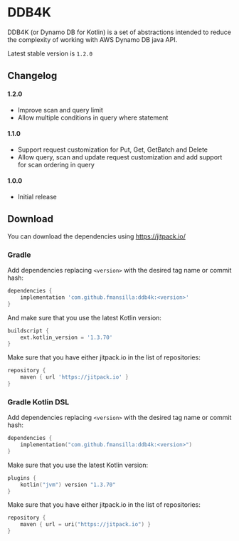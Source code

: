 # DDB4K

DDB4K (or Dynamo DB for Kotlin) is a set of abstractions intended to reduce the complexity of working with AWS Dynamo DB java API.

Latest stable version is `1.2.0`

## Changelog
#### 1.2.0
* Improve scan and query limit
* Allow multiple conditions in query where statement
#### 1.1.0
* Support request customization for Put, Get, GetBatch and Delete
* Allow query, scan and update request customization and add support for scan ordering in query
#### 1.0.0
* Initial release

## Download
You can download the dependencies using https://jitpack.io/

### Gradle
Add dependencies replacing `<version>` with the desired tag name or commit hash:
```groovy
dependencies {
    implementation 'com.github.fmansilla:ddb4k:<version>'
}
```
And make sure that you use the latest Kotlin version:
```groovy
buildscript {
    ext.kotlin_version = '1.3.70'
}
```
Make sure that you have either jitpack.io in the list of repositories:
```groovy
repository {
	maven { url 'https://jitpack.io' }
}
```
### Gradle Kotlin DSL
Add dependencies replacing `<version>` with the desired tag name or commit hash:
```kotlin
dependencies {
    implementation("com.github.fmansilla:ddb4k:<version>")
}
```

Make sure that you use the latest Kotlin version:
```kotlin
plugins {
    kotlin("jvm") version "1.3.70"
}
```
Make sure that you have either jitpack.io in the list of repositories:
```kotlin
repository {
    maven { url = uri("https://jitpack.io") }
}
```